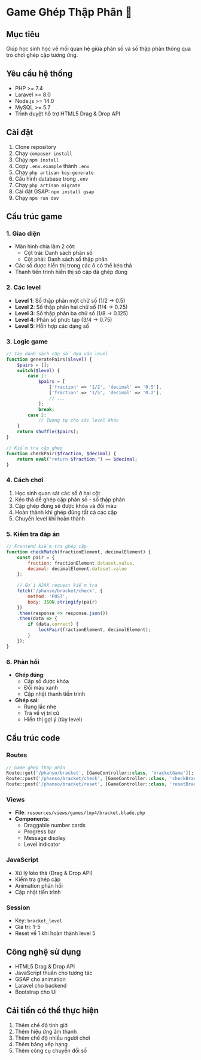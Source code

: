 # Game Ghép Thập Phân 🔢

## Mục tiêu
Giúp học sinh học về mối quan hệ giữa phân số và số thập phân thông qua trò chơi ghép cặp tương ứng.

## Yêu cầu hệ thống
- PHP >= 7.4
- Laravel >= 8.0
- Node.js >= 14.0
- MySQL >= 5.7
- Trình duyệt hỗ trợ HTML5 Drag & Drop API

## Cài đặt
1. Clone repository
2. Chạy `composer install`
3. Chạy `npm install`
4. Copy `.env.example` thành `.env`
5. Chạy `php artisan key:generate`
6. Cấu hình database trong `.env`
7. Chạy `php artisan migrate`
8. Cài đặt GSAP: `npm install gsap`
9. Chạy `npm run dev`

## Cấu trúc game

### 1. Giao diện
- Màn hình chia làm 2 cột:
  - Cột trái: Danh sách phân số
  - Cột phải: Danh sách số thập phân
- Các số được hiển thị trong các ô có thể kéo thả
- Thanh tiến trình hiển thị số cặp đã ghép đúng

### 2. Các level
- **Level 1**: Số thập phân một chữ số (1/2 → 0.5)
- **Level 2**: Số thập phân hai chữ số (1/4 → 0.25)
- **Level 3**: Số thập phân ba chữ số (1/8 → 0.125)
- **Level 4**: Phân số phức tạp (3/4 → 0.75)
- **Level 5**: Hỗn hợp các dạng số

### 3. Logic game
```php
// Tạo danh sách cặp số dựa vào level
function generatePairs($level) {
    $pairs = [];
    switch($level) {
        case 1:
            $pairs = [
                ['fraction' => '1/2', 'decimal' => '0.5'],
                ['fraction' => '1/5', 'decimal' => '0.2'],
                // ...
            ];
            break;
        case 2:
            // Tương tự cho các level khác
    }
    return shuffle($pairs);
}

// Kiểm tra cặp ghép
function checkPair($fraction, $decimal) {
    return eval("return $fraction;") == $decimal;
}
```

### 4. Cách chơi
1. Học sinh quan sát các số ở hai cột
2. Kéo thả để ghép cặp phân số - số thập phân
3. Cặp ghép đúng sẽ được khóa và đổi màu
4. Hoàn thành khi ghép đúng tất cả các cặp
5. Chuyển level khi hoàn thành

### 5. Kiểm tra đáp án
```javascript
// Frontend kiểm tra ghép cặp
function checkMatch(fractionElement, decimalElement) {
    const pair = {
        fraction: fractionElement.dataset.value,
        decimal: decimalElement.dataset.value
    };
    
    // Gửi AJAX request kiểm tra
    fetch('/phanso/bracket/check', {
        method: 'POST',
        body: JSON.stringify(pair)
    })
    .then(response => response.json())
    .then(data => {
        if (data.correct) {
            lockPair(fractionElement, decimalElement);
        }
    });
}
```

### 6. Phản hồi
- **Ghép đúng**: 
  - Cặp số được khóa
  - Đổi màu xanh
  - Cập nhật thanh tiến trình
- **Ghép sai**: 
  - Rung lắc nhẹ
  - Trả về vị trí cũ
  - Hiển thị gợi ý (tùy level)

## Cấu trúc code

### Routes
```php
// Game ghép thập phân
Route::get('/phanso/bracket', [GameController::class, 'bracketGame']);
Route::post('/phanso/bracket/check', [GameController::class, 'checkBracketMatch']);
Route::post('/phanso/bracket/reset', [GameController::class, 'resetBracketGame']);
```

### Views
- **File**: `resources/views/games/lop4/bracket.blade.php`
- **Components**:
  - Draggable number cards
  - Progress bar
  - Message display
  - Level indicator

### JavaScript
- Xử lý kéo thả (Drag & Drop API)
- Kiểm tra ghép cặp
- Animation phản hồi
- Cập nhật tiến trình

### Session
- Key: `bracket_level`
- Giá trị: 1-5
- Reset về 1 khi hoàn thành level 5

## Công nghệ sử dụng
- HTML5 Drag & Drop API
- JavaScript thuần cho tương tác
- GSAP cho animation
- Laravel cho backend
- Bootstrap cho UI

## Cải tiến có thể thực hiện
1. Thêm chế độ tính giờ
2. Thêm hiệu ứng âm thanh
3. Thêm chế độ nhiều người chơi
4. Thêm bảng xếp hạng
5. Thêm công cụ chuyển đổi số 